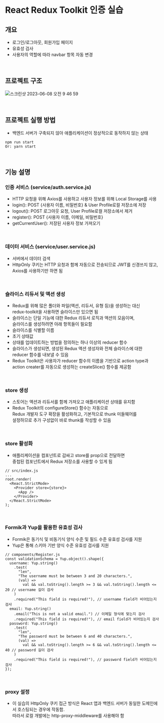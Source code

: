 # React Redux Toolkit 인증 실습

## 개요

- 로그인/로그아웃, 회원가입 페이지
- 유효성 검사
- 사용자의 역할에 따라 navbar 항목 자동 변경

<br>

## 프로젝트 구조

![스크린샷 2023-06-08 오전 9 46 59](https://github.com/happyeveryone96/react-redux-toolkit-authentication-and-authorization-ex/assets/66675699/661e332e-1e4e-4971-804f-da41f0ab76cf)

<br>

## 프로젝트 실행 방법

- 백엔드 서버가 구축되지 않아 애플리케이션이 정상적으로 동작하지 않는 상태

```
npm run start
Or: yarn start
```

<br>

## 기능 설명

### 인증 서비스 (service/auth.service.js)

- HTTP 요청을 위해 Axios를 사용하고 사용자 정보를 위해 Local Storage를 사용
- login(): POST {사용자 이름, 비밀번호} & User Profile로컬 저장소에 저장
- logout(): POST 로그아웃 요청, User Profile로컬 저장소에서 제거
- register(): POST {사용자 이름, 이메일, 비밀번호}
- getCurrentUser(): 저장된 사용자 정보 가져오기

<br>

### 데이터 서비스 (service/user.service.js)

- 서버에서 데이터 검색
- HttpOnly 쿠키는 HTTP 요청과 함께 자동으로 전송되므로 JWT를 신경쓰지 않고,<br>
  Axios를 사용하기만 하면 됨

<br>

### 슬라이스 리듀서 및 액션 생성

- Redux를 위해 많은 폴더와 파일(액션, 리듀서, 유형 등)을 생성하는 대신<br>
  redux-toolkit을 사용하면 슬라이스만 있으면 됨
- 슬라이스는 단일 기능에 대한 Redux 리듀서 로직과 액션의 모음이며,<br>
  슬라이스를 생성하려면 아래 항목들이 필요함
- 슬라이스를 식별할 이름
- 초기 상태값
- 상태를 업데이트하는 방법을 정의하는 하나 이상의 reducer 함수
- 슬라이스가 생성되면, 생성된 Redux 액션 생성자와 전체 슬라이스에 대한<br>
  reducer 함수를 내보낼 수 있음
- Redux Toolkit은 사용자가 reducer 함수의 이름을 기반으로 action type과<br>
  action creater를 자동으로 생성하는 createSlice() 함수를 제공함

<br>

### store 생성

- 스토어는 액션과 리듀서를 함께 가져오고 애플리케이션 상태를 유지함
- Redux Toolkit의 configureStore() 함수는 자동으로 <br>
  Redux 개발자 도구 확장을 활성화하고, 기본적으로 thunk 미들웨어를<br>
  설정하므로 추가 구성없이 바로 thunk를 작성할 수 있음

<br>

### store 활성화

- 애플리케이션을 <Provider> 컴포넌트로 감싸고 store를 prop으로 전달하면 <br>
  중첩된 컴포넌트에서 Redux 저장소를 사용할 수 있게 됨

```
// src/index.js
...
root.render(
  <React.StrictMode>
    <Provider store={store}>
      <App />
    </Provider>
  </React.StrictMode>
);
```

<br>
  
### Formik과 Yup을 활용한 유효성 검사 
- Formik은 동기식 및 비동기식 양식 수준 및 필드 수준 유효성 검사를 지원<br>
- Yup은 통해 스키마 기반 양식 수준 유효성 검사를 지원
  
```
// components/Register.js
const validationSchema = Yup.object().shape({
  username: Yup.string()
    .test(
      "len",
      "The username must be between 3 and 20 characters.",
      (val) =>
        val && val.toString().length >= 3 && val.toString().length <= 20 // username 길이 검사
    )
    .required("This field is required!"), // username field가 비어있는지 검사
  email: Yup.string()
    .email("This is not a valid email.") // 이메일 형식에 맞는지 검사
    .required("This field is required!"), // email field가 비어있는지 검사
  password: Yup.string()
    .test(
      "len",
      "The password must be between 6 and 40 characters.",
      (val) =>
        val && val.toString().length >= 6 && val.toString().length <= 40 // password 길이 검사
    )
    .required("This field is required!"), // password field가 비어있는지 검사
});
```
                                                                       
<br>
  
### proxy 설정
- 이 실습의 HttpOnly 쿠키 접근 방식은 React 앱과 백엔드 서버가 동일한 도메인에서 호스팅되는 경우에 작동함.<br> 
따라서 로컬 개발에는 http-proxy-middleware를 사용해야 함
